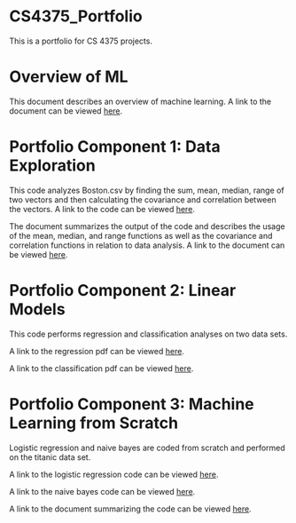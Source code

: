 # CS4375_Portfolio
This is a portfolio for CS 4375 projects.

# Overview of ML
This document describes an overview of machine learning.
A link to the document can be viewed [here](https://github.com/jchang7102/CS4375_Portfolio/blob/main/1_Overview_of_ML/Overview_of_ML.pdf).

# Portfolio Component 1: Data Exploration
This code analyzes Boston.csv by finding the sum, mean, median, range of two vectors and then calculating the covariance and correlation between the vectors.
A link to the code can be viewed [here](https://github.com/jchang7102/CS4375_Portfolio/blob/main/2_Data_Exploration/Data_Exploration.cpp).

The document summarizes the output of the code and describes the usage of the mean, median, and range functions as well as the covariance and correlation functions in relation to data analysis.
A link to the document can be viewed [here](https://github.com/jchang7102/CS4375_Portfolio/blob/main/2_Data_Exploration/Data_Exploration.pdf).

# Portfolio Component 2: Linear Models
This code performs regression and classification analyses on two data sets.

A link to the regression pdf can be viewed [here](https://github.com/jchang7102/CS4375_Portfolio/blob/main/Regression.pdf).

A link to the classification pdf can be viewed [here](https://github.com/jchang7102/CS4375_Portfolio/blob/main/Classification.pdf).

# Portfolio Component 3: Machine Learning from Scratch
Logistic regression and naive bayes are coded from scratch and performed on the titanic data set.

A link to the logistic regression code can be viewed [here](https://github.com/jchang7102/CS4375_Portfolio/blob/main/logistic_regression.cpp).

A link to the naive bayes code can be viewed [here](https://github.com/jchang7102/CS4375_Portfolio/blob/main/naive-bayes.cpp).

A link to the document summarizing the code can be viewed [here](https://github.com/jchang7102/CS4375_Portfolio/blob/main/ML%20from%20Scratch.pdf).
